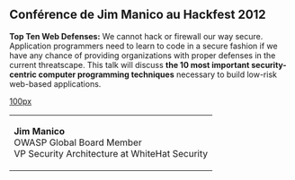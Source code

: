 ## Conférence de Jim Manico au Hackfest 2012

**Top Ten Web Defenses:** We cannot hack or firewall our way secure.
Application programmers need to learn to code in a secure fashion if we
have any chance of providing organizations with proper defenses in the
current threatscape. This talk will discuss **the 10 most important
security-centric computer programming techniques** necessary to build
low-risk web-based applications.

[100px](image:AppSecDC12-manico.jpg "wikilink")

<table>
<tbody>
<tr class="odd">
<td><p><strong>Jim Manico</strong><br />
OWASP Global Board Member<br />
VP Security Architecture at WhiteHat Security<br />
</p></td>
</tr>
</tbody>
</table>
